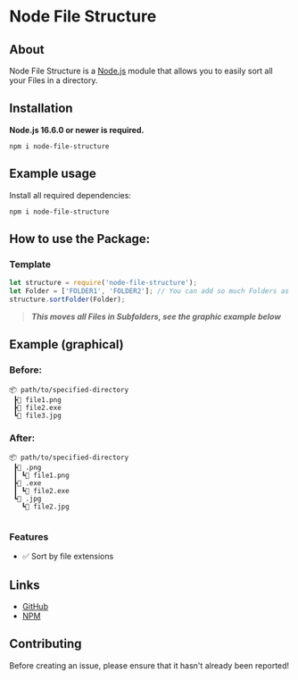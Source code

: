 # Node File Structure
## About

Node File Structure is a [Node.js](https://nodejs.org) module that allows you to easily sort all your Files in a directory.


## Installation

**Node.js 16.6.0 or newer is required.**  

```sh-session
npm i node-file-structure
```


## Example usage

Install all required dependencies:
```sh-session
npm i node-file-structure

```

## How to use the Package:

### Template

```js
let structure = require('node-file-structure');
let Folder = ['FOLDER1', 'FOLDER2']; // You can add so much Folders as you want here! e.g. ['C:/Users/admin/Pictures', 'C:/Users/admin/Downloads']
structure.sortFolder(Folder); 
```
>**_This moves all Files in Subfolders, see the graphic example below_**

## Example (graphical)
### Before:
```text
📦 path/to/specified-directory
 ┣📜 file1.png
 ┣📜 file2.exe
 ┗📜 file3.jpg
```
### After:
```text
📦 path/to/specified-directory
 ┣📂 .png
 ┃ ┗📜 file1.png
 ┣📂 .exe
 ┃ ┗📜 file2.exe
 ┗📂 .jpg
   ┗📜 file2.jpg
 
```

### Features
- ✅ Sort by file extensions

## Links

- [GitHub](https://github.com/Ole-is-live/node-file-structure)
- [NPM](https://www.npmjs.com/package/node-file-structure)

## Contributing

Before creating an issue, please ensure that it hasn't already been reported!

